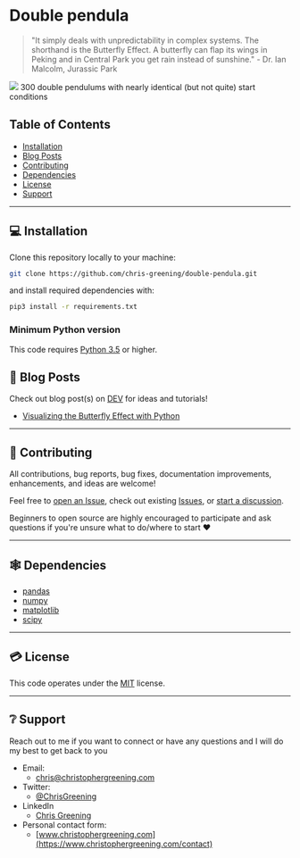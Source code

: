 # Double pendula

>  "It simply deals with unpredictability in complex systems. The shorthand is the Butterfly Effect. A butterfly can flap its wings in Peking and in Central Park you get rain instead of sunshine." - Dr. Ian Malcolm, Jurassic Park

<img src="media/300.gif">
300 double pendulums with nearly identical (but not quite) start conditions

## Table of Contents
* [Installation](#installation)
* [Blog Posts](#blog-posts)
* [Contributing](#contributing)
* [Dependencies](#dependencies)
* [License](#license)
* [Support](#support)

---

## :computer: Installation <a name="installation"></a>

Clone this repository locally to your machine:

```bash
git clone https://github.com/chris-greening/double-pendula.git
```

and install required dependencies with:

```bash
pip3 install -r requirements.txt
```

### Minimum Python version

This code requires [Python 3.5](https://www.python.org/downloads/release/python-350/) or higher.

## :newspaper: Blog Posts <a name="blog-posts"></a>

Check out blog post(s) on [DEV](https://dev.to/) for ideas and tutorials!

- [Visualizing the Butterfly Effect with Python](https://dev.to/chrisgreening/visualizing-the-butterfly-effect-with-python-39m3)

---

## :pray: Contributing <a name="contributing"></a>
All contributions, bug reports, bug fixes, documentation improvements, enhancements, and ideas are welcome!

Feel free to [open an Issue](https://github.com/chris-greening/double-pendula/issues/new/choose), check out existing [Issues](https://github.com/chris-greening/double-pendula/issues), or [start a discussion](https://github.com/chris-greening/double-pendula/discussions). 

Beginners to open source are highly encouraged to participate and ask questions if you're unsure what to do/where to start :heart:

---

## :spider_web: Dependencies <a name="dependencies"></a>

- [pandas](https://pandas.pydata.org/)
- [numpy](https://numpy.org/)
- [matplotlib](https://matplotlib.org/)
- [scipy](https://scipy.org/)

---


## :credit_card: License <a name="license"></a>
This code operates under the [MIT](LICENSE) license.

---

## :grey_question: Support <a name="support"></a>

Reach out to me if you want to connect or have any questions and I will do my best to get back to you
* Email:
  * chris@christophergreening.com
* Twitter:
  * [@ChrisGreening](https://twitter.com/ChrisGreening)
* LinkedIn
  * [Chris Greening](https://www.linkedin.com/in/chris-greening-646411139/)
* Personal contact form: 
  * [www.christophergreening.com](https://www.christophergreening.com/contact)